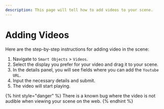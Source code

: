 ```yaml
---
description: This page will tell how to add videos to your scene.
---
```


# Adding Videos

Here are the step-by-step instructions for adding video in the scene:

1. Navigate to `Smart Objects` > `Videos`.
2. Select the display you prefer for your video and drag it to your scene.
3. In the details panel, you will see fields where you can add the `Youtube URL`.
4. Input the necessary details and submit.
5. The video will start playing.

{% hint style="danger" %}
There is a known bug where the video is not audible when viewing your scene on the web.
{% endhint %}
